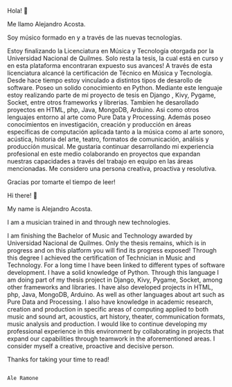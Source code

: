 

Hola! 👋


Me llamo Alejandro Acosta.

Soy músico formado en y a través de las nuevas tecnologías.

Estoy finalizando la Licenciatura en Música y Tecnología otorgada por la Universidad Nacional de Quilmes. Solo resta la tesis, la cual está en curso y en esta plataforma encontraran expuesto sus avances! A través de esta licenciatura alcancé la certificación de Técnico en Música y Tecnología. Desde hace tiempo estoy vinculado a distintos tipos de desarollo de software. Poseo un solido conocimiento en Python. Mediante este lenguaje estoy realizando parte de mi proyecto de tesis en Django , Kivy, Pygame, Socket, entre otros frameworks y librerias. Tambien he desarollado proyectos en HTML, php, Java, MongoDB, Arduino. Asi como otros lenguajes entorno al arte como Pure Data y Processing. Además poseo conocimientos en investigación, creación y producción en áreas específicas de computación aplicada tanto a la música como al arte sonoro, acústica, historia del arte, teatro, formatos de comunicación, análisis y producción musical. Me gustaria continuar desarrollando mi experiencia profesional en este medio colaborando en proyectos que expandan nuestras capacidades a través del trabajo en equipo en las áreas mencionadas. Me considero una persona creativa, proactiva y resolutiva.

Gracias por tomarte el tiempo de leer!




Hi there! 👋


My name is Alejandro Acosta.

I am a musician trained in and through new technologies.

I am finishing the Bachelor of Music and Technology awarded by Universidad Nacional de Quilmes. Only the thesis remains, which is in progress and on this platform you will find its progress exposed! Through this degree I achieved the certification of Technician in Music and Technology. For a long time I have been linked to different types of software development. I have a solid knowledge of Python. Through this language I am doing part of my thesis project in Django, Kivy, Pygame, Socket, among other frameworks and libraries. I have also developed projects in HTML, php, Java, MongoDB, Arduino. As well as other languages about art such as Pure Data and Processing. I also have knowledge in academic research, creation and production in specific areas of computing applied to both music and sound art, acoustics, art history, theater, communication formats, music analysis and production. I would like to continue developing my professional experience in this environment by collaborating in projects that expand our capabilities through teamwork in the aforementioned areas. I consider myself a creative, proactive and decisive person.


Thanks for taking your time to read!
 


                                                                                                                                              
                                                                                                                                              
                                                                                                                                              
                                                                                                                                              
                                                                                                                                              Ale Ramone
                                                                                                                                              
                                                                                                                                                                       


